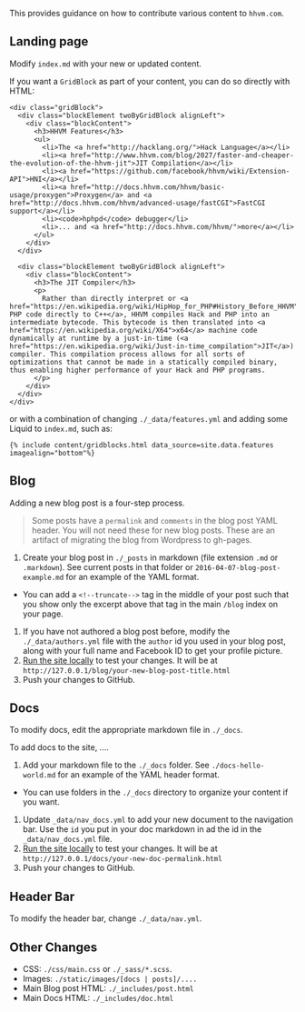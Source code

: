This provides guidance on how to contribute various content to `hhvm.com`.

## Landing page

Modify `index.md` with your new or updated content.

If you want a `GridBlock` as part of your content, you can do so directly with HTML:

```
<div class="gridBlock">
  <div class="blockElement twoByGridBlock alignLeft">
    <div class="blockContent">
      <h3>HHVM Features</h3>
      <ul>
        <li>The <a href="http://hacklang.org/">Hack Language</a></li>
        <li><a href="http://www.hhvm.com/blog/2027/faster-and-cheaper-the-evolution-of-the-hhvm-jit">JIT Compilation</a></li>
        <li><a href="https://github.com/facebook/hhvm/wiki/Extension-API">HNI</a></li>
        <li><a href="http://docs.hhvm.com/hhvm/basic-usage/proxygen">Proxygen</a> and <a href="http://docs.hhvm.com/hhvm/advanced-usage/fastCGI">FastCGI support</a></li>
        <li><code>hphpd</code> debugger</li>
        <li>... and <a href="http://docs.hhvm.com/hhvm/">more</a></li>
      </ul>
    </div>
  </div>

  <div class="blockElement twoByGridBlock alignLeft">
    <div class="blockContent">
      <h3>The JIT Compiler</h3>
      <p>
        Rather than directly interpret or <a href="https://en.wikipedia.org/wiki/HipHop_for_PHP#History_Before_HHVM">compile PHP code directly to C++</a>, HHVM compiles Hack and PHP into an intermediate bytecode. This bytecode is then translated into <a href="https://en.wikipedia.org/wiki/X64">x64</a> machine code dynamically at runtime by a just-in-time (<a href="https://en.wikipedia.org/wiki/Just-in-time_compilation">JIT</a>) compiler. This compilation process allows for all sorts of optimizations that cannot be made in a statically compiled binary, thus enabling higher performance of your Hack and PHP programs.
      </p>
    </div>
  </div>
</div>
```

or with a combination of changing `./_data/features.yml` and adding some Liquid to `index.md`, such as:

```
{% include content/gridblocks.html data_source=site.data.features imagealign="bottom"%}
```

## Blog

Adding a new blog post is a four-step process.

> Some posts have a `permalink` and `comments` in the blog post YAML header. You will not need these for new blog posts. These are an artifact of migrating the blog from Wordpress to gh-pages.

1. Create your blog post in `./_posts` in markdown (file extension `.md` or `.markdown`). See current posts in that folder or `2016-04-07-blog-post-example.md` for an example of the YAML format.
  - You can add a `<!--truncate-->` tag in the middle of your post such that you show only the excerpt above that tag in the main `/blog` index on your page.
1. If you have not authored a blog post before, modify the `./_data/authors.yml` file with the `author` id you used in your blog post, along with your full name and Facebook ID to get your profile picture.
1. [Run the site locally](./README.md) to test your changes. It will be at `http://127.0.0.1/blog/your-new-blog-post-title.html`
1. Push your changes to GitHub.

## Docs

To modify docs, edit the appropriate markdown file in `./_docs`.

To add docs to the site, ....

1. Add your markdown file to the `./_docs` folder. See `./docs-hello-world.md` for an example of the YAML header format.
  - You can use folders in the `./_docs` directory to organize your content if you want.
1. Update `_data/nav_docs.yml` to add your new document to the navigation bar. Use the `id` you put in your doc markdown in ad the id in the `_data/nav_docs.yml` file.
1. [Run the site locally](./README.md) to test your changes. It will be at `http://127.0.0.1/docs/your-new-doc-permalink.html`
1. Push your changes to GitHub.

## Header Bar

To modify the header bar, change `./_data/nav.yml`.

## Other Changes

- CSS: `./css/main.css` or `./_sass/*.scss`.
- Images: `./static/images/[docs | posts]/....`
- Main Blog post HTML: `./_includes/post.html`
- Main Docs HTML: `./_includes/doc.html`
